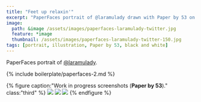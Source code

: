```yaml
---
title: "Feet up relaxin'"
excerpt: "PaperFaces portrait of @laramulady drawn with Paper by 53 on an iPad."
image: 
  path: &image /assets/images/paperfaces-laramulady-twitter.jpg 
  feature: *image
  thumbnail: /assets/images/paperfaces-laramulady-twitter-150.jpg
tags: [portrait, illustration, Paper by 53, black and white]
---
```


PaperFaces portrait of [@laramulady](http://twitter.com/laramulady).

{% include boilerplate/paperfaces-2.md %}

{% figure caption:"Work in progress screenshots (**Paper by 53**)." class:"third" %}
[![](/assets/images/paperfaces-laramulady-process-1-600.jpg)](/assets/images/paperfaces-laramulady-process-1-lg.jpg)
[![](/assets/images/paperfaces-laramulady-process-2-600.jpg)](/assets/images/paperfaces-laramulady-process-2-lg.jpg)
[![](/assets/images/paperfaces-laramulady-process-3-600.jpg)](/assets/images/paperfaces-laramulady-process-3-lg.jpg)
{% endfigure %}
